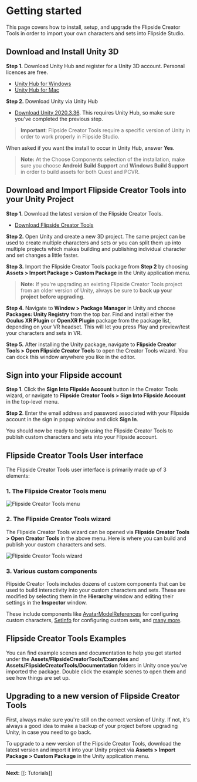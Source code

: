 # Getting started

This page covers how to install, setup, and upgrade the Flipside Creator Tools in order to import your own characters and sets into Flipside Studio.

## Download and Install Unity 3D

**Step 1.** Download Unity Hub and register for a Unity 3D account. Personal licences are free.

* [Unity Hub for Windows](https://public-cdn.cloud.unity3d.com/hub/prod/UnityHubSetup.exe?_ga=2.166748798.1307484007.1678024982-1364010468.1666787266&_gac=1.183541588.1677269485.Cj0KCQiA3eGfBhCeARIsACpJNU_JVAEqrpS1TNp1HuWngfehHZw-2hbj07A-_xUg7q5EyLUOD6QvjoMaAvxxEALw_wcB)
* [Unity Hub for Mac](https://public-cdn.cloud.unity3d.com/hub/prod/UnityHubSetup.dmg?_ga=2.166748798.1307484007.1678024982-1364010468.1666787266&_gac=1.183541588.1677269485.Cj0KCQiA3eGfBhCeARIsACpJNU_JVAEqrpS1TNp1HuWngfehHZw-2hbj07A-_xUg7q5EyLUOD6QvjoMaAvxxEALw_wcB)

**Step 2.** Download Unity via Unity Hub

* [Download Unity 2020.3.36](unityhub://2020.3.36f1/71f96b79b9f0). This requires Unity Hub, so make sure you've completed the previous step.

> **Important**: Flipside Creator Tools require a specific version of Unity in order to work properly in Flipside Studio.

When asked if you want the install to occur in Unity Hub, answer **Yes**. 

> **Note:** At the Choose Components selection of the installation, make sure you choose **Android Build Support** and **Windows Build Support** in order to build assets for both Quest and PCVR.

## Download and Import Flipside Creator Tools into your Unity Project

**Step 1.** Download the latest version of the Flipside Creator Tools.

- [Download Flipside Creator Tools](https://www.flipsidexr.com/download/creator-tools/latest)

**Step 2.** Open Unity and create a new 3D project. The same project can be used to create multiple characters and sets or you can split them up into multiple projects which makes building and publishing individual character and set changes a little faster.

**Step 3.**  Import the Flipside Creator Tools package from **Step 2** by choosing **Assets > Import Package > Custom Package** in the Unity application menu.

> **Note:** If you're upgrading an existing Flipside Creator Tools project from an older version of Unity, always be sure to **back up your project before upgrading**.

**Step 4.**  Navigate to **Window > Package Manager** in Unity and choose **Packages: Unity Registry** from the top bar. Find and install either the **Oculus XR Plugin** or **OpenXR Plugin** package from the package list, depending on your VR headset. This will let you press Play and preview/test your characters and sets in VR.

**Step 5.**  After installing the Unity package, navigate to **Flipside Creator Tools > Open Flipside Creator Tools** to open the Creator Tools wizard. You can dock this window anywhere you like in the editor.


## Sign into your Flipside account

**Step 1**. Click the **Sign Into Flipside Account** button in the Creator Tools wizard, or navigate to **Flipside Creator Tools > Sign Into Flipside Account** in the top-level menu.

**Step 2**. Enter the email address and password associated with your Flipside account in the sign in popup window and click **Sign In**.

You should now be ready to begin using the Flipside Creator Tools to publish custom characters and sets into your Flipside account.


## Flipside Creator Tools User interface

The Flipside Creator Tools user interface is primarily made up of 3 elements:

### 1\. The Flipside Creator Tools menu

![Flipside Creator Tools menu](https://www.flipsidexr.com/files/docs/2023.1/CT_tab.png)

### 2\. The Flipside Creator Tools wizard

The Flipside Creator Tools wizard can be opened via **Flipside Creator Tools > Open Creator Tools** in the above menu. Here is where you can build and publish your custom characters and sets.

![Flipside Creator Tools wizard](https://www.flipsidexr.com/files/docs/2023.1/CT_window.png)

### 3\. Various custom components

Flipside Creator Tools includes dozens of custom components that can be used to build interactivity into your custom characters and sets. These are modified by selecting them in the **Hierarchy** window and editing their settings in the **Inspector** window.

These include components like [AvatarModelReferences](/docs/2021.1/creator-tools/references/custom-components/avatarmodelreferences) for configuring custom characters, [SetInfo](/docs/2021.1/creator-tools/references/custom-components/setinfo) for configuring custom sets, and [many more](/docs/2021.1/creator-tools/references/custom-components).


## Flipside Creator Tools Examples

You can find example scenes and documentation to help you get started under the **Assets/FlipsideCreatorTools/Examples** and **Assets/FlipsideCreatorTools/Documentation** folders in Unity once you've imported the package. Double click the example scenes to open them and see how things are set up.


## Upgrading to a new version of Flipside Creator Tools

First, always make sure you're still on the correct version of Unity. If not, it's always a good idea to make a backup of your project before upgrading Unity, in case you need to go back.

To upgrade to a new version of the Flipside Creator Tools, download the latest version and import it into your Unity project via **Assets > Import Package > Custom Package** in the Unity application menu.

---

**Next:** [[: Tutorials]]
